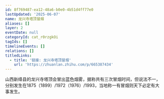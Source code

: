 ```yaml
---
id: 8f769487-ea12-48a6-b0e0-4b51d4ff77e0
lastUpdated: '2025-06-07'
name: 龙兴寺塔顶冒烟
aliases: []
layer: 2
eventDate: null
categoryId: cat_r0rzgkOi
tagIds: []
timelineEvents: []
relations: []
titledLinks:
  - title: '链接: 龙兴寺塔顶冒烟'
    url: 'https://zhuanlan.zhihu.com/p/665387434'
---
```

山西新绛县的龙兴寺塔顶会冒出蓝色烟雾，据称共有三次冒烟时间，但说法不一，分别发生在1875（1899）/1972（1976）/1993，当地称一有冒烟则天下必定有大事发生。
